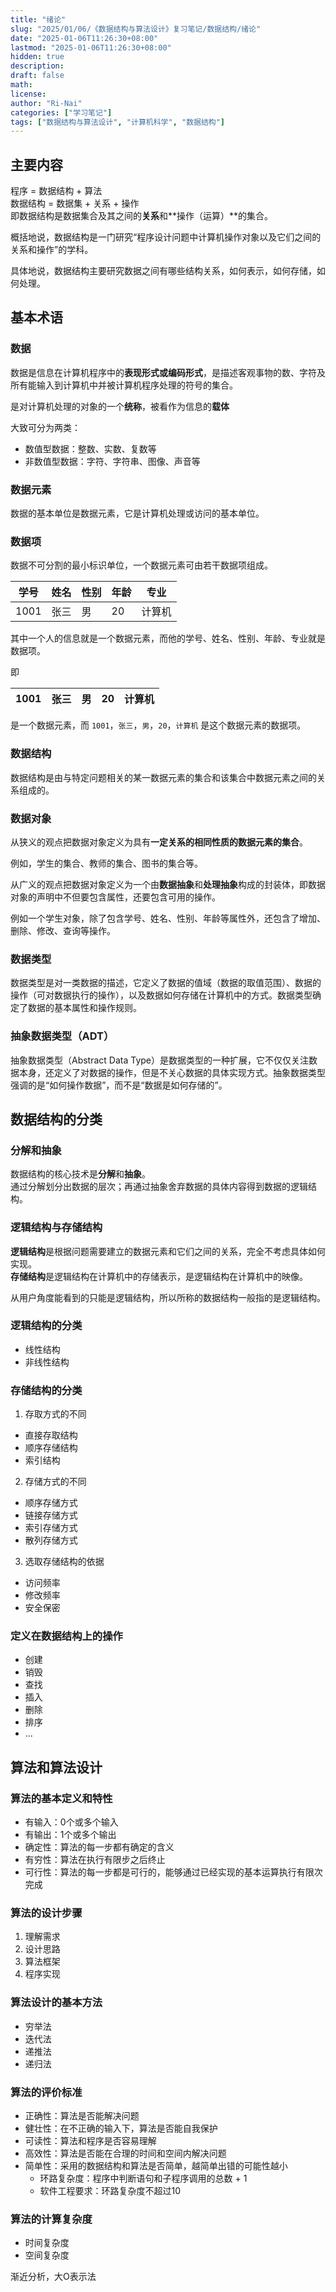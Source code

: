 ```yaml
---
title: "绪论"
slug: "2025/01/06/《数据结构与算法设计》复习笔记/数据结构/绪论"
date: "2025-01-06T11:26:30+08:00"
lastmod: "2025-01-06T11:26:30+08:00"
hidden: true
description:
draft: false
math:
license:
author: "Ri-Nai"
categories: ["学习笔记"]
tags: ["数据结构与算法设计", "计算机科学", "数据结构"]
---
```

## 主要内容
程序 = 数据结构 + 算法  
数据结构 = 数据集 + 关系 + 操作  
即数据结构是数据集合及其之间的**关系**和**操作（运算）**的集合。  

概括地说，数据结构是一门研究“程序设计问题中计算机操作对象以及它们之间的关系和操作”的学科。  

具体地说，数据结构主要研究数据之间有哪些结构关系，如何表示，如何存储，如何处理。  

## 基本术语
### 数据
数据是信息在计算机程序中的**表现形式或编码形式**，是描述客观事物的数、字符及所有能输入到计算机中并被计算机程序处理的符号的集合。  

是对计算机处理的对象的一个**统称**，被看作为信息的**载体**  

大致可分为两类：
- 数值型数据：整数、实数、复数等
- 非数值型数据：字符、字符串、图像、声音等

### 数据元素
数据的基本单位是数据元素，它是计算机处理或访问的基本单位。

### 数据项
数据不可分割的最小标识单位，一个数据元素可由若干数据项组成。

| 学号 | 姓名 | 性别 | 年龄 | 专业 |
| ---- | ---- | ---- | ---- | ---- |
| 1001 | 张三 | 男 | 20 | 计算机 |

其中一个人的信息就是一个数据元素，而他的学号、姓名、性别、年龄、专业就是数据项。

即

| 1001 | 张三 | 男 | 20 | 计算机 |
| ---- | ---- | ---- | ---- | ---- |

是一个数据元素，而
`1001`，`张三`，`男`，`20`，`计算机`
是这个数据元素的数据项。

### 数据结构
数据结构是由与特定问题相关的某一数据元素的集合和该集合中数据元素之间的关系组成的。

### 数据对象
从狭义的观点把数据对象定义为具有**一定关系的相同性质的数据元素的集合**。

例如，学生的集合、教师的集合、图书的集合等。

从广义的观点把数据对象定义为一个由**数据抽象**和**处理抽象**构成的封装体，即数据对象的声明中不但要包含属性，还要包含可用的操作。

例如一个学生对象，除了包含学号、姓名、性别、年龄等属性外，还包含了增加、删除、修改、查询等操作。

### 数据类型
数据类型是对一类数据的描述，它定义了数据的值域（数据的取值范围）、数据的操作（可对数据执行的操作），以及数据如何存储在计算机中的方式。数据类型确定了数据的基本属性和操作规则。


### 抽象数据类型（ADT）
抽象数据类型（Abstract Data Type）是数据类型的一种扩展，它不仅仅关注数据本身，还定义了对数据的操作，但是不关心数据的具体实现方式。抽象数据类型强调的是“如何操作数据”，而不是“数据是如何存储的”。

## 数据结构的分类
### 分解和抽象
数据结构的核心技术是**分解**和**抽象**。  
通过分解划分出数据的层次；再通过抽象舍弃数据的具体内容得到数据的逻辑结构。  

### 逻辑结构与存储结构
**逻辑结构**是根据问题需要建立的数据元素和它们之间的关系，完全不考虑具体如何实现。  
**存储结构**是逻辑结构在计算机中的存储表示，是逻辑结构在计算机中的映像。  

从用户角度能看到的只能是逻辑结构，所以所称的数据结构一般指的是逻辑结构。

### 逻辑结构的分类
- 线性结构
- 非线性结构

### 存储结构的分类
1. 存取方式的不同
  - 直接存取结构
  - 顺序存储结构
  - 索引结构
2. 存储方式的不同
  - 顺序存储方式
  - 链接存储方式
  - 索引存储方式
  - 散列存储方式
3. 选取存储结构的依据
  - 访问频率
  - 修改频率
  - 安全保密

### 定义在数据结构上的操作
- 创建
- 销毁
- 查找
- 插入
- 删除
- 排序
- ...

## 算法和算法设计
### 算法的基本定义和特性
- 有输入：0个或多个输入
- 有输出：1个或多个输出
- 确定性：算法的每一步都有确定的含义
- 有穷性：算法在执行有限步之后终止
- 可行性：算法的每一步都是可行的，能够通过已经实现的基本运算执行有限次完成

### 算法的设计步骤
1. 理解需求
2. 设计思路
3. 算法框架
4. 程序实现

### 算法设计的基本方法
- 穷举法
- 迭代法
- 递推法
- 递归法

### 算法的评价标准
- 正确性：算法是否能解决问题
- 健壮性：在不正确的输入下，算法是否能自我保护
- 可读性：算法和程序是否容易理解
- 高效性：算法是否能在合理的时间和空间内解决问题
- 简单性：采用的数据结构和算法是否简单，越简单出错的可能性越小
  - 环路复杂度：程序中判断语句和子程序调用的总数 + 1
  - 软件工程要求：环路复杂度不超过10 

### 算法的计算复杂度
- 时间复杂度
- 空间复杂度

渐近分析，大O表示法


